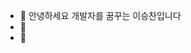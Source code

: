 - 👋 안녕하세요 개발자를 꿈꾸는 이승찬입니다
- 👀
- 🌱 


<!---
dltmdcks98/dltmdcks98 is a ✨ special ✨ repository because its `README.md` (this file) appears on your GitHub profile.
You can click the Preview link to take a look at your changes.
--->
